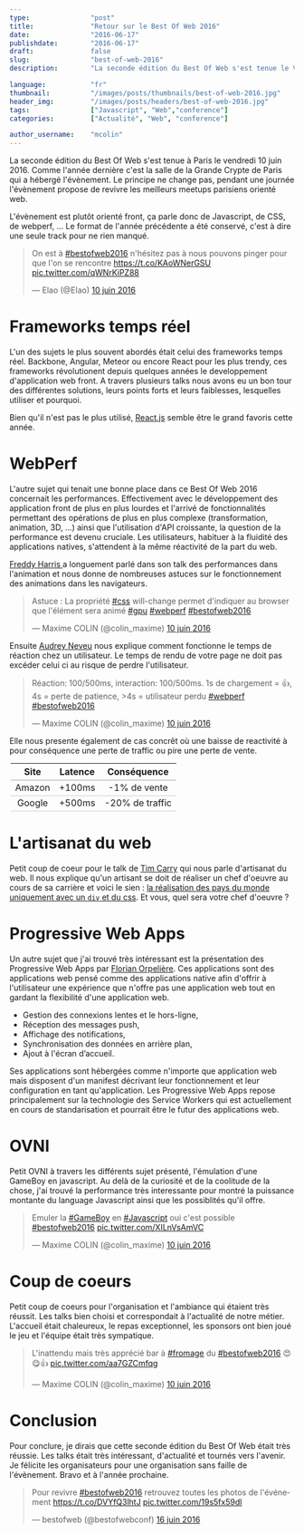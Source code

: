 ```yaml
---
type:               "post"
title:              "Retour sur le Best Of Web 2016"
date:               "2016-06-17"
publishdate:        "2016-06-17"
draft:              false
slug:               "best-of-web-2016"
description:        "La seconde édition du Best Of Web s'est tenue le Vendredi 10 Juin 2016 à Paris, et a rassemblé le meilleurs des meetups de l'année. Retour sur cet évènement."

language:           "fr"
thumbnail:          "/images/posts/thumbnails/best-of-web-2016.jpg"
header_img:         "/images/posts/headers/best-of-web-2016.jpg"
tags:               ["Javascript", "Web","conference"]
categories:         ["Actualité", "Web", "conference"]

author_username:    "mcolin"
---
```


La seconde édition du Best Of Web s'est tenue à Paris le vendredi 10 juin 2016. Comme l'année dernière c'est la salle de la Grande Crypte de Paris qui a hébergé l'évènement. Le principe ne change pas, pendant une journée l'évènement propose de revivre les meilleurs meetups parisiens orienté web.
<!--more-->
L'évènement est plutôt orienté front, ça parle donc de Javascript, de CSS, de webperf, ... Le format de l'année précédente a été conservé, c'est à dire une seule track pour ne rien manqué.

<blockquote class="twitter-tweet" data-lang="fr"><p lang="fr" dir="ltr">On est à <a href="https://twitter.com/hashtag/bestofweb2016?src=hash">#bestofweb2016</a> n&#39;hésitez pas à nous pouvons pinger pour que l&#39;on se rencontre <a href="https://t.co/KAoWNerGSU">https://t.co/KAoWNerGSU</a> <a href="https://t.co/qWNrKiPZ88">pic.twitter.com/qWNrKiPZ88</a></p>&mdash; Elao (@Elao) <a href="https://twitter.com/Elao/status/741168106723258368">10 juin 2016</a></blockquote>
<script async src="//platform.twitter.com/widgets.js" charset="utf-8"></script>

# Frameworks temps réel

L'un des sujets le plus souvent abordés était celui des frameworks temps réel. Backbone, Angular, Meteor ou encore React pour les plus trendy, ces frameworks révolutionent depuis quelques années le developpement d'application web front. A travers plusieurs talks nous avons eu un bon tour des différentes solutions, leurs points forts et leurs faiblesses, lesquelles utiliser et pourquoi.

Bien qu'il n'est pas le plus utilisé, [React.js](https://facebook.github.io/react/) semble être le grand favoris cette année.

# WebPerf

L'autre sujet qui tenait une bonne place dans ce Best Of Web 2016 concernait les performances. Effectivement avec le développement des application front de plus en plus lourdes et l'arrivé de fonctionnalités permettant des opérations de plus en plus complexe (transformation, animation, 3D, ...) ainsi que l'utilisation d'API croissante, la question de la performance est devenu cruciale. Les utilisateurs, habituer à la fluidité des applications natives, s'attendent à la même réactivité de la part du web.

[Freddy Harris ](https://twitter.com/harrisfreddy) a longuement parlé dans son talk des performances dans l'animation et nous donne de nombreuses astuces sur le fonctionnement des animations dans les navigateurs. 

<blockquote class="twitter-tweet" data-lang="fr"><p lang="fr" dir="ltr">Astuce : La propriété <a href="https://twitter.com/hashtag/css?src=hash">#css</a> will-change permet d&#39;indiquer au browser que l&#39;élément sera animé <a href="https://twitter.com/hashtag/gpu?src=hash">#gpu</a> <a href="https://twitter.com/hashtag/webperf?src=hash">#webperf</a> <a href="https://twitter.com/hashtag/bestofweb2016?src=hash">#bestofweb2016</a></p>&mdash; Maxime COLIN (@colin_maxime) <a href="https://twitter.com/colin_maxime/status/741179119833079808">10 juin 2016</a></blockquote>
<script async src="//platform.twitter.com/widgets.js" charset="utf-8"></script>

Ensuite [Audrey Neveu](@Audrey_Neveu) nous explique comment fonctionne le temps de réaction chez un utilisateur. Le temps de rendu de votre page ne doit pas excéder celui ci au risque de perdre l'utilisateur. 

<blockquote class="twitter-tweet" data-lang="fr"><p lang="fr" dir="ltr">Réaction: 100/500ms, interaction: 100/500ms. 1s de chargement = 👍, 4s = perte de patience, &gt;4s = utilisateur perdu <a href="https://twitter.com/hashtag/webperf?src=hash">#webperf</a> <a href="https://twitter.com/hashtag/bestofweb2016?src=hash">#bestofweb2016</a></p>&mdash; Maxime COLIN (@colin_maxime) <a href="https://twitter.com/colin_maxime/status/741185758317424640">10 juin 2016</a></blockquote>
<script async src="//platform.twitter.com/widgets.js" charset="utf-8"></script>

Elle nous presente également de cas concrêt où une baisse de reactivité à pour conséquence une perte de traffic ou pire une perte de vente.

<table style="width: 500px;margin: auto;text-align: center;">
	<thead>
		<tr style="border-bottom:2px solid #ccc;">
			<th>Site</th>
			<th>Latence</th>
			<th>Conséquence</th>
		</tr>
	</thead>
	<tbody>
		<tr style="border-bottom:1px solid #ccc;">
			<td>Amazon</td>
			<td>+100ms</td>
			<td>-1% de vente</td>
		</tr>
		<tr style="border-bottom:1px solid #ccc;">
			<td>Google</td>
			<td>+500ms</td>
			<td>-20% de traffic</td>
		</tr>
	</tbody>
</table>

# L'artisanat du web

Petit coup de coeur pour le talk de [Tim Carry](https://twitter.com/pixelastic) qui nous parle d'artisanat du web. Il nous explique qu'un artisant se doit de réaliser un chef d'oeuvre au cours de sa carrière et voici le sien : [la réalisation des pays du monde uniquement avec un ```div``` et du css](https://pixelastic.github.io/css-flags/). Et vous, quel sera votre chef d'oeuvre ?

# Progressive Web Apps

Un autre sujet que j'ai trouvé très intéressant est la présentation des Progressive Web Apps par [Florian Orpelière](https://twitter.com/florpeliere). Ces applications sont des applications web pensé comme des applications native afin d'offrir à l'utilisateur une expérience que n'offre pas une application web tout en gardant la flexibilité d'une application web.

* Gestion des connexions lentes et le hors-ligne,
* Réception des messages push,
* Affichage des notifications,
* Synchronisation des données en arrière plan,
* Ajout à l'écran d’accueil.

Ses applications sont hébergées comme n'importe que application web mais disposent d'un manifest décrivant leur fonctionnement et leur configuration en tant qu'application. Les Progressive Web Apps repose principalement sur la technologie des Service Workers qui est actuellement en cours de standarisation et pourrait être le futur des applications web.

# OVNI

Petit OVNI à travers les différents sujet présenté, l'émulation d'une GameBoy en javascript. Au delà de la curiosité et de la coolitude de la chose, j'ai trouvé la performance très interessante pour montré la puissance montante du language Javascript ainsi que les possiblités qu'il offre.

<blockquote class="twitter-tweet" data-lang="fr"><p lang="fr" dir="ltr">Emuler la <a href="https://twitter.com/hashtag/GameBoy?src=hash">#GameBoy</a> en <a href="https://twitter.com/hashtag/Javascript?src=hash">#Javascript</a> oui c&#39;est possible <a href="https://twitter.com/hashtag/bestofweb2016?src=hash">#bestofweb2016</a> <a href="https://t.co/XILnVsAmVC">pic.twitter.com/XILnVsAmVC</a></p>&mdash; Maxime COLIN (@colin_maxime) <a href="https://twitter.com/colin_maxime/status/741276662185250816">10 juin 2016</a></blockquote>
<script async src="//platform.twitter.com/widgets.js" charset="utf-8"></script>

# Coup de coeurs

Petit coup de coeurs pour l'organisation et l'ambiance qui étaient très réussit. 
Les talks bien choisi et correspondait à l'actualité de notre métier. L'accueil était chaleureux, le repas exceptionnel, les sponsors ont bien joué le jeu et l'équipe était très sympatique.

<blockquote class="twitter-tweet" data-lang="fr"><p lang="fr" dir="ltr">L&#39;inattendu mais très apprécié bar à <a href="https://twitter.com/hashtag/fromage?src=hash">#fromage</a> du <a href="https://twitter.com/hashtag/bestofweb2016?src=hash">#bestofweb2016</a> 😍😋👍 <a href="https://t.co/aa7GZCmfqg">pic.twitter.com/aa7GZCmfqg</a></p>&mdash; Maxime COLIN (@colin_maxime) <a href="https://twitter.com/colin_maxime/status/741222954609053696">10 juin 2016</a></blockquote>
<script async src="//platform.twitter.com/widgets.js" charset="utf-8"></script>

# Conclusion

Pour conclure, je dirais que cette seconde édition du Best Of Web était très réussie. Les talks était très intéressant, d'actualité et tournés vers l'avenir.
Je félicite les organisateurs pour une organisation sans faille de l'évènement. Bravo et à l'année prochaine.

<blockquote class="twitter-tweet" data-lang="fr"><p lang="fr" dir="ltr">Pour revivre <a href="https://twitter.com/hashtag/bestofweb2016?src=hash">#bestofweb2016</a> retrouvez toutes les photos de l&#39;événement <a href="https://t.co/DVYfQ3lhtJ">https://t.co/DVYfQ3lhtJ</a> <a href="https://t.co/19s5fx59dl">pic.twitter.com/19s5fx59dl</a></p>&mdash; bestofweb (@bestofwebconf) <a href="https://twitter.com/bestofwebconf/status/743431195657109505">16 juin 2016</a></blockquote>
<script async src="//platform.twitter.com/widgets.js" charset="utf-8"></script>
